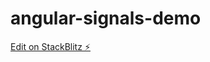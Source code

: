 # angular-signals-demo

[Edit on StackBlitz ⚡️](https://stackblitz.com/edit/angular-signals-demo-2023)